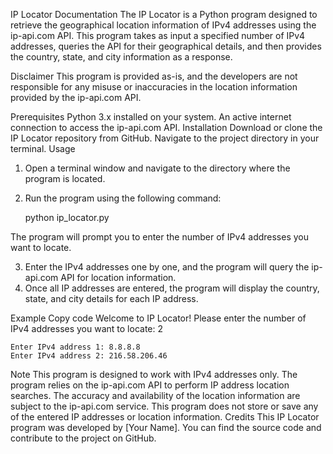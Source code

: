 IP Locator Documentation
The IP Locator is a Python program designed to retrieve the geographical location information of IPv4 addresses using the ip-api.com API. This program takes as input a specified number of IPv4 addresses, queries the API for their geographical details, and then provides the country, state, and city information as a response.

Disclaimer
This program is provided as-is, and the developers are not responsible for any misuse or inaccuracies in the location information provided by the ip-api.com API.

Prerequisites
Python 3.x installed on your system.
An active internet connection to access the ip-api.com API.
Installation
Download or clone the IP Locator repository from GitHub.
Navigate to the project directory in your terminal.
Usage
1. Open a terminal window and navigate to the directory where the program is located.
2. Run the program using the following command:

	python ip_locator.py

The program will prompt you to enter the number of IPv4 addresses you want to locate.

3. Enter the IPv4 addresses one by one, and the program will query the ip-api.com API for location information.
4. Once all IP addresses are entered, the program will display the country, state, and city details for each IP address.

Example
	Copy code
	Welcome to IP Locator!
	Please enter the number of IPv4 addresses you want to locate: 2

	Enter IPv4 address 1: 8.8.8.8
	Enter IPv4 address 2: 216.58.206.46


Note
This program is designed to work with IPv4 addresses only.
The program relies on the ip-api.com API to perform IP address location searches.
The accuracy and availability of the location information are subject to the ip-api.com service.
This program does not store or save any of the entered IP addresses or location information.
Credits
This IP Locator program was developed by [Your Name]. You can find the source code and contribute to the project on GitHub.


